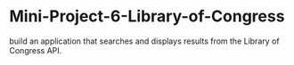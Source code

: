 # Mini-Project-6-Library-of-Congress
build an application that searches and displays results from the Library of Congress API.
